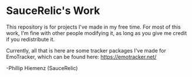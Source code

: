 # SauceRelic's Work
This repository is for projects I've made in my free time. For most of this work, I'm fine with other people modifying it, as long as you give me credit if you redistribute it.

Currently, all that is here are some tracker packages I've made for EmoTracker, which can be found here: https://emotracker.net/

-Phillip Hiemenz (SauceRelic)
